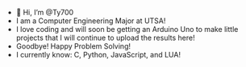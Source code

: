 - 👋 Hi, I’m @Ty700
- I am a Computer Engineering Major at UTSA!
- I love coding and will soon be getting an Arduino Uno to make little projects that I will continue to upload the results here!
- Goodbye! Happy Problem Solving!
- I currently know: C, Python, JavaScript, and LUA!
